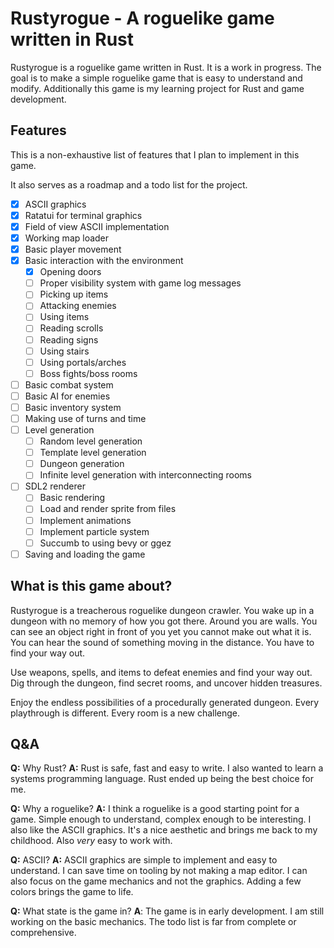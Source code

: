 # Rustyrogue - A roguelike game written in Rust

Rustyrogue is a roguelike game written in Rust. It is a work in progress.
The goal is to make a simple roguelike game that is easy to understand and modify.
Additionally this game is my learning project for Rust and game development.

## Features

This is a non-exhaustive list of features that I plan to implement in this game.

It also serves as a roadmap and a todo list for the project.

- [x] ASCII graphics
- [x] Ratatui for terminal graphics
- [x] Field of view ASCII implementation
- [x] Working map loader
- [x] Basic player movement
- [x] Basic interaction with the environment
  - [x] Opening doors
  - [ ] Proper visibility system with game log messages
  - [ ] Picking up items
  - [ ] Attacking enemies
  - [ ] Using items
  - [ ] Reading scrolls
  - [ ] Reading signs
  - [ ] Using stairs
  - [ ] Using portals/arches
  - [ ] Boss fights/boss rooms
- [ ] Basic combat system
- [ ] Basic AI for enemies
- [ ] Basic inventory system
- [ ] Making use of turns and time
- [ ] Level generation
  - [ ] Random level generation
  - [ ] Template level generation
  - [ ] Dungeon generation
  - [ ] Infinite level generation with interconnecting rooms
- [ ] SDL2 renderer
  - [ ] Basic rendering
  - [ ] Load and render sprite from files
  - [ ] Implement animations
  - [ ] Implement particle system
  - [ ] Succumb to using bevy or ggez
- [ ] Saving and loading the game

## What is this game about?

Rustyrogue is a treacherous roguelike dungeon crawler.
You wake up in a dungeon with no memory of how you got there.
Around you are walls. You can see an object right in front of you
yet you cannot make out what it is. You can hear the sound of
something moving in the distance. You have to find your way out.

Use weapons, spells, and items to defeat enemies and find your way out.
Dig through the dungeon, find secret rooms, and uncover hidden treasures.

Enjoy the endless possibilities of a procedurally generated dungeon.
Every playthrough is different. Every room is a new challenge.

## Q&A

**Q:** Why Rust?
**A:** Rust is safe, fast and easy to write. I also wanted to learn a systems
programming language. Rust ended up being the best choice for me.

**Q:** Why a roguelike?
**A:** I think a roguelike is a good starting point for a game. Simple enough
to understand, complex enough to be interesting. I also like the ASCII
graphics. It's a nice aesthetic and brings me back to my childhood.
Also _very_ easy to work with.

**Q:** ASCII?
**A:** ASCII graphics are simple to implement and easy to understand.
I can save time on tooling by not making a map editor. I can also
focus on the game mechanics and not the graphics. Adding a few
colors brings the game to life.

**Q:** What state is the game in?
**A**: The game is in early development. I am still working on the basic mechanics.
The todo list is far from complete or comprehensive.
